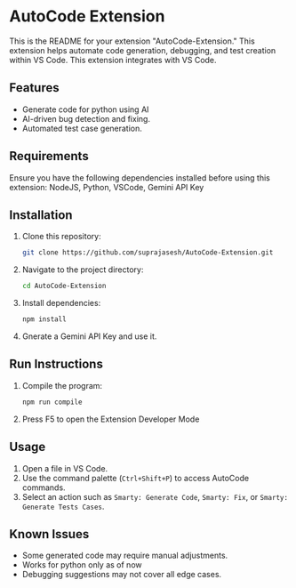 # AutoCode Extension 

This is the README for your extension "AutoCode-Extension." This extension helps automate code generation, debugging, and test creation within VS Code. This extension integrates with VS Code.

## Features

- Generate code for python using AI
- AI-driven bug detection and fixing.
- Automated test case generation.

## Requirements

Ensure you have the following dependencies installed before using this extension: NodeJS, Python, VSCode, Gemini API Key

## Installation

1. Clone this repository:
   ```sh
   git clone https://github.com/suprajasesh/AutoCode-Extension.git
   ```
2. Navigate to the project directory:
   ```sh
   cd AutoCode-Extension
   ```
3. Install dependencies:
   ```sh
   npm install
   ```
4. Gnerate a Gemini API Key and use it.
   
## Run Instructions
1. Compile the program:
   ```sh
   npm run compile
   ```
2. Press F5 to open the Extension Developer Mode

## Usage

1. Open a file in VS Code.
2. Use the command palette (`Ctrl+Shift+P`) to access AutoCode commands.
3. Select an action such as `Smarty: Generate Code`, `Smarty: Fix`, or `Smarty: Generate Tests Cases`.

## Known Issues

- Some generated code may require manual adjustments.
- Works for python only as of now
- Debugging suggestions may not cover all edge cases.
